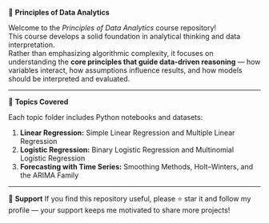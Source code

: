 🧠 **Principles of Data Analytics**

Welcome to the *Principles of Data Analytics* course repository!  
This course develops a solid foundation in analytical thinking and data interpretation.  
Rather than emphasizing algorithmic complexity, it focuses on understanding the **core principles that guide data-driven reasoning** — how variables interact, how assumptions influence results, and how models should be interpreted and evaluated.
________________________________________
🧩 **Topics Covered**

Each topic folder includes Python notebooks and datasets:
1. **Linear Regression:** Simple Linear Regression and Multiple Linear Regression  
2. **Logistic Regression:** Binary Logistic Regression and Multinomial Logistic Regression  
3. **Forecasting with Time Series:** Smoothing Methods, Holt–Winters, and the ARIMA Family
________________________________________

💖 **Support**
If you find this repository useful, please ⭐ star it and follow my profile — your support keeps me motivated to share more projects!
